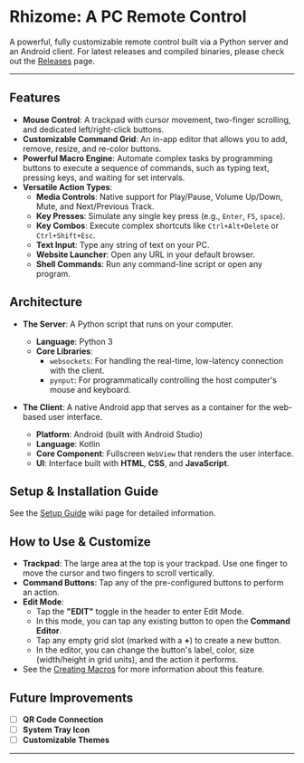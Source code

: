 # Rhizome: A PC Remote Control

A powerful, fully customizable remote control built via a Python server and an Android client. For latest releases and compiled binaries, please check out the [Releases](https://github.com/Sid-352/Rhizome/releases) page.

---

## Features

-   **Mouse Control**: A trackpad with cursor movement, two-finger scrolling, and dedicated left/right-click buttons.
-   **Customizable Command Grid**: An in-app editor that allows you to add, remove, resize, and re-color buttons.
-   **Powerful Macro Engine**: Automate complex tasks by programming buttons to execute a sequence of commands, such as typing text, pressing keys, and waiting for set intervals.
-   **Versatile Action Types**:
    -   **Media Controls**: Native support for Play/Pause, Volume Up/Down, Mute, and Next/Previous Track.
    -   **Key Presses**: Simulate any single key press (e.g., `Enter`, `F5`, `space`).
    -   **Key Combos**: Execute complex shortcuts like `Ctrl+Alt+Delete` or `Ctrl+Shift+Esc`.
    -   **Text Input**: Type any string of text on your PC.
    -   **Website Launcher**: Open any URL in your default browser.
    -   **Shell Commands**: Run any command-line script or open any program.

## Architecture

-   **The Server**: A Python script that runs on your computer.
    -   **Language**: Python 3
    -   **Core Libraries**:
        -   `websockets`: For handling the real-time, low-latency connection with the client.
        -   `pynput`: For programmatically controlling the host computer's mouse and keyboard.

-   **The Client**: A native Android app that serves as a container for the web-based user interface.
    -   **Platform**: Android (built with Android Studio)
    -   **Language**: Kotlin
    -   **Core Component**: Fullscreen `WebView` that renders the user interface.
    -   **UI**: Interface built with **HTML**, **CSS**, and **JavaScript**.

## Setup & Installation Guide

See the [Setup Guide](https://github.com/Sid-352/Rhizome/wiki/Setup%E2%80%90Guide) wiki page for detailed information.

## How to Use & Customize

-   **Trackpad**: The large area at the top is your trackpad. Use one finger to move the cursor and two fingers to scroll vertically.
-   **Command Buttons**: Tap any of the pre-configured buttons to perform an action.
-   **Edit Mode**:
    -   Tap the **"EDIT"** toggle in the header to enter Edit Mode.
    -   In this mode, you can tap any existing button to open the **Command Editor**.
    -   Tap any empty grid slot (marked with a **+**) to create a new button.
    -   In the editor, you can change the button's label, color, size (width/height in grid units), and the action it performs.
- See the [Creating Macros](https://github.com/Sid-352/Rhizome/wiki/Creating%E2%80%90Macros) for more information about this feature.

## Future Improvements

-   [ ] **QR Code Connection**
-   [ ] **System Tray Icon**
-   [ ] **Customizable Themes**
---

